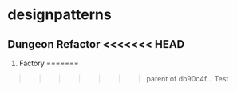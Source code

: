# designpatterns
Dungeon Refactor
<<<<<<< HEAD
-
1. Factory 
=======
>>>>>>> parent of db90c4f... Test

